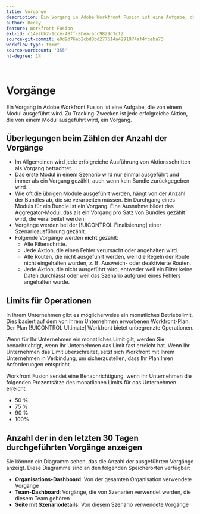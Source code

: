 ```yaml
---
title: Vorgänge
description: Ein Vorgang in Adobe Workfront Fusion ist eine Aufgabe, die von einem Modul ausgeführt wird. Zu Tracking-Zwecken ist jede erfolgreiche Aktion, die von einem Modul ausgeführt wird, ein Vorgang.
author: Becky
feature: Workfront Fusion
exl-id: c14e2bb2-1cce-48ff-8bea-acc9829d3cf2
source-git-commit: e0d9d76ab2cbd8bd277514a4291974af4fceba73
workflow-type: tm+mt
source-wordcount: '355'
ht-degree: 1%

---
```


# Vorgänge

Ein Vorgang in Adobe Workfront Fusion ist eine Aufgabe, die von einem Modul ausgeführt wird. Zu Tracking-Zwecken ist jede erfolgreiche Aktion, die von einem Modul ausgeführt wird, ein Vorgang.

## Überlegungen beim Zählen der Anzahl der Vorgänge

* Im Allgemeinen wird jede erfolgreiche Ausführung von Aktionsschritten als Vorgang betrachtet.
* Das erste Modul in einem Szenario wird nur einmal ausgeführt und immer als ein Vorgang gezählt, auch wenn kein Bundle zurückgegeben wird.
* Wie oft die übrigen Module ausgeführt werden, hängt von der Anzahl der Bundles ab, die sie verarbeiten müssen.  Ein Durchgang eines Moduls für ein Bundle ist ein Vorgang. Eine Ausnahme bildet das Aggregator-Modul, das als ein Vorgang pro Satz von Bundles gezählt wird, die verarbeitet werden.
* Vorgänge werden bei der [!UICONTROL Finalisierung] einer Szenarioausführung gezählt.
* Folgende Vorgänge werden **nicht** gezählt:
   * Alle Filterschritte.
   * Jede Aktion, die einen Fehler verursacht oder angehalten wird.
   * Alle Routen, die nicht ausgeführt werden, weil die Regeln der Route nicht eingehalten wurden, z. B. Ausweich- oder deaktivierte Routen.
   * Jede Aktion, die nicht ausgeführt wird, entweder weil ein Filter keine Daten durchlässt oder weil das Szenario aufgrund eines Fehlers angehalten wurde.

## Limits für Operationen

In Ihrem Unternehmen gibt es möglicherweise ein monatliches Betriebslimit. Dies basiert auf dem von Ihrem Unternehmen erworbenen Workfront-Plan. Der Plan [!UICONTROL Ultimate] Workfront bietet unbegrenzte Operationen.

Wenn für Ihr Unternehmen ein monatliches Limit gilt, werden Sie benachrichtigt, wenn Ihr Unternehmen das Limit fast erreicht hat. Wenn Ihr Unternehmen das Limit überschreitet, setzt sich Workfront mit Ihrem Unternehmen in Verbindung, um sicherzustellen, dass Ihr Plan Ihren Anforderungen entspricht.

Workfront Fusion sendet eine Benachrichtigung, wenn Ihr Unternehmen die folgenden Prozentsätze des monatlichen Limits für das Unternehmen erreicht:

* 50 %
* 75 %
* 90 %
* 100%

## Anzahl der in den letzten 30 Tagen durchgeführten Vorgänge anzeigen

Sie können ein Diagramm sehen, das die Anzahl der ausgeführten Vorgänge anzeigt. Diese Diagramme sind an den folgenden Speicherorten verfügbar:

* **Organisations-Dashboard**: Von der gesamten Organisation verwendete Vorgänge
* **Team-Dashboard**: Vorgänge, die von Szenarien verwendet werden, die diesem Team gehören
* **Seite mit Szenariodetails**: Von diesem Szenario verwendete Vorgänge
